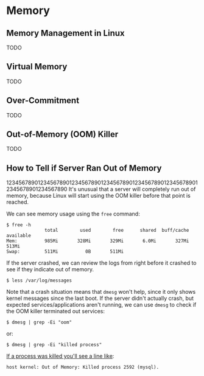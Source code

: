 Memory
======

Memory Management in Linux
--------------------------
TODO

Virtual Memory
--------------
TODO

Over-Commitment
---------------
TODO

Out-of-Memory (OOM) Killer
--------------------------
TODO

How to Tell if Server Ran Out of Memory
---------------------------------------
12345678901234567890123456789012345678901234567890123456789012345678901234567890
It's unusual that a server will completely run out of memory, because Linux 
will start using the OOM killer before that point is reached.

We can see memory usage using the `free` command:
```console
$ free -h
              total        used        free      shared  buff/cache   available
Mem:          985Mi       328Mi       329Mi       6.0Mi       327Mi       513Mi
Swap:         511Mi          0B       511Mi
```

If the server crashed, we can review the logs from right before it crashed to
see if they indicate out of memory.
```console
$ less /var/log/messages
```

Note that a crash situation means that `dmesg` won't help, since it only shows
kernel messages since the last boot. If the server didn't actually crash, but
expected services/applications aren't running, we can use `dmesg` to check if
the OOM killer terminated out services:
```console
$ dmesg | grep -Ei "oom"
```
or:
```console
$ dmesg | grep -Ei "killed process"
```

[If a process was killed you'll see a line like](https://www.memset.com/docs/additional-information/oom-killer/):
```
host kernel: Out of Memory: Killed process 2592 (mysql).
```

